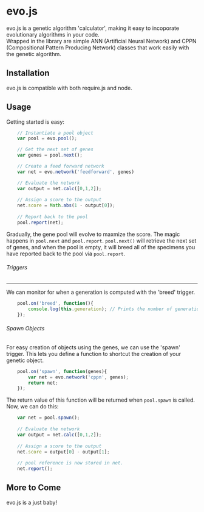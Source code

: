   evo.js
=========

evo.js is a genetic algorithm 'calculator', making it easy to incoporate evolutionary algorithms in your code.  
Wrapped in the library are simple ANN (Artificial Neural Network) and CPPN (Compositional Pattern Producing Network) 
classes that work easily with the genetic algorithm. 

Installation
-------------
evo.js is compatible with both require.js and node.


Usage
---------
Getting started is easy:

```javascript
    // Instantiate a pool object
    var pool = evo.pool();

    // Get the next set of genes
    var genes = pool.next();  

    // Create a feed forward network
    var net = evo.network('feedforward', genes) 

    // Evaluate the network
    var output = net.calc([0,1,2]);
    
    // Assign a score to the output
    net.score = Math.abs(1 - output[0]);
    
    // Report back to the pool
    pool.report(net);
```

Gradually, the gene pool will evolve to maxmize the score.
The magic happens in `pool.next` and `pool.report`. `pool.next()` will retrieve the next set of genes,
and when the pool is empty, it will breed all of the specimens you have reported back to the pool via `pool.report`.

###### Triggers
----------
We can monitor for when a generation is computed with the 'breed' trigger.

```javascript
    pool.on('breed', function(){
        console.log(this.generation); // Prints the number of generations computed
    });
```

###### Spawn Objects
For easy creation of objects using the genes, we can use the 'spawn' trigger. This lets you define a function to shortcut the creation of your genetic object.

```javascript
    pool.on('spawn', function(genes){
        var net = evo.network('cppn', genes);
        return net;
    });
```

The return value of this function will be returned when `pool.spawn` is called.
Now, we can do this: 

```javascript
    var net = pool.spawn();
    
    // Evaluate the network
    var output = net.calc([0,1,2]);
    
    // Assign a score to the output
    net.score = output[0] - output[1];
    
    // pool reference is now stored in net. 
    net.report();
```
   

More to Come
----------
evo.js is a just baby!
